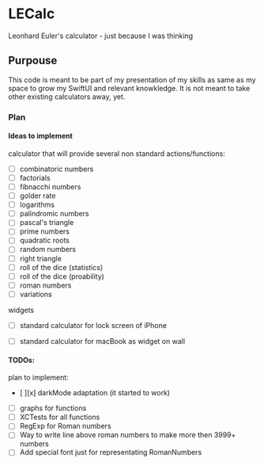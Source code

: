 # LECalc
Leonhard Euler's calculator - just because I was thinking 

## Purpouse 
This code is meant to be part of my presentation of my skills as same as my space to grow my SwiftUI and relevant knowkledge. It is not meant to take other existing calculators away, yet.

### Plan 

#### Ideas to implement

calculator that will provide several non standard actions/functions: 
- [ ] combinatoric numbers
- [ ] factorials
- [ ] fibnacchi numbers 
- [ ] golder rate
- [ ] logarithms
- [ ] palindromic numbers
- [ ] pascal's triangle
- [ ] prime numbers
- [ ] quadratic roots
- [ ] random numbers
- [ ] right triangle
- [ ] roll of the dice (statistics)
- [ ] roll of the dice (proability)
- [ ] roman numbers
- [ ] variations

widgets 
- [ ] standard calculator for lock screen of iPhone
- [ ] standard calculator for macBook as widget on wall  


#### TODOs: 

plan to implement: 
- [ ][x] darkMode adaptation (it started to work)
- [ ] graphs for functions 
- [ ] XCTests for all functions
- [ ] RegExp for Roman numbers
- [ ] Way to write line above roman numbers to make more then 3999+ numbers
- [ ] Add special font just for representating RomanNumbers 
